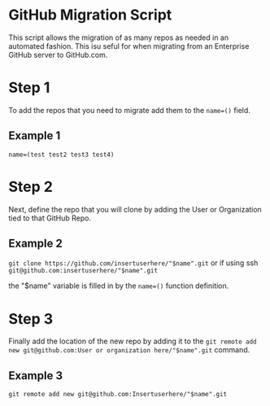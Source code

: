 GitHub Migration Script
===
This script allows the migration of as many repos as needed in an automated fashion.
This isu seful for when migrating from an Enterprise GitHub server to GitHub.com.

Step 1
===
To add the repos that you need to migrate add them to the ```name=()``` field.

Example 1
---

```name=(test test2 test3 test4)```

Step 2
===

Next, define the repo that you will clone by adding the User or Organization tied to that GitHub Repo.

Example 2
---

```git clone https://github.com/insertuserhere/"$name".git```
or if using ssh
```git@github.com:insertuserhere/"$name".git```

the "$name" variable is filled in by the ```name=()``` function definition.

Step 3
===

Finally add the location of the new repo by adding it to the ```git remote add new git@github.com:User or organization here/"$name".git``` command.

Example 3
---

```git remote add new git@github.com:Insertuserhere/"$name".git```
